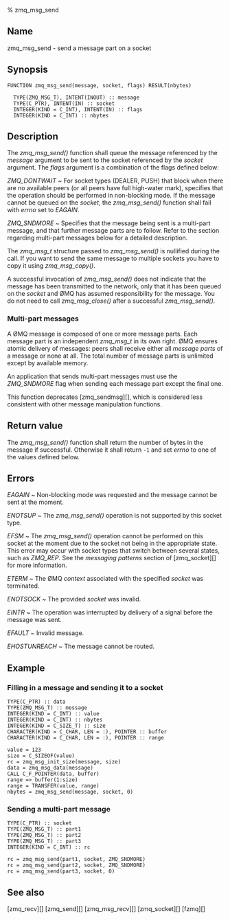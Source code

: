 % zmq_msg_send


Name
----

zmq_msg_send - send a message part on a socket


Synopsis
--------

~~~{.synopsis}
FUNCTION zmq_msg_send(message, socket, flags) RESULT(nbytes)

  TYPE(ZMQ_MSG_T), INTENT(INOUT) :: message
  TYPE(C_PTR), INTENT(IN) :: socket
  INTEGER(KIND = C_INT), INTENT(IN) :: flags
  INTEGER(KIND = C_INT) :: nbytes
~~~


Description
-----------

The *zmq_msg_send()* function shall queue the message referenced by the
_message_ argument to be sent to the socket referenced by the _socket_
argument.  The _flags_ argument is a combination of the flags defined below:

*ZMQ_DONTWAIT*
  ~ For socket types (DEALER, PUSH) that block when there are no available
    peers (or all peers have full high-water mark), specifies that the
    operation should be performed in non-blocking mode.  If the message cannot
    be queued on the _socket_, the *zmq_msg_send()* function shall fail with
    _errno_ set to *EAGAIN*.

*ZMQ_SNDMORE*
  ~ Specifies that the message being sent is a multi-part message, and that
    further message parts are to follow.  Refer to the section regarding
    multi-part messages below for a detailed description.

The *zmq_msg_t* structure passed to *zmq_msg_send()* is nullified during the
call.  If you want to send the same message to multiple sockets you have to
copy it using *zmq_msg_copy()*.

A successful invocation of *zmq_msg_send()* does not indicate that the message
has been transmitted to the network, only that it has been queued on the
_socket_ and ØMQ has assumed responsibility for the message.  You do not need
to call *zmq_msg_close()* after a successful *zmq_msg_send()*.

### Multi-part messages

A ØMQ message is composed of one or more message parts.  Each message part is
an independent *zmq_msg_t* in its own right.  ØMQ ensures atomic delivery of
messages: peers shall receive either all _message parts_ of a message or none
at all.  The total number of message parts is unlimited except by available
memory.

An application that sends multi-part messages must use the *ZMQ_SNDMORE* flag
when sending each message part except the final one.

This function deprecates [zmq_sendmsg][], which is considered less consistent
with other message manipulation functions.


Return value
------------

The *zmq_msg_send()* function shall return the number of bytes in the message
if successful.  Otherwise it shall return `-1` and set _errno_ to one of the
values defined below.


Errors
------

*EAGAIN*
  ~ Non-blocking mode was requested and the message cannot be sent at the
    moment.

*ENOTSUP*
  ~ The *zmq_msg_send()* operation is not supported by this socket type.

*EFSM*
  ~ The *zmq_msg_send()* operation cannot be performed on this socket at the
    moment due to the socket not being in the appropriate state.  This error
    may occur with socket types that switch between several states, such as
    *ZMQ_REP*.  See the _messaging patterns_ section of [zmq_socket][] for more
    information.

*ETERM*
  ~ The ØMQ _context_ associated with the specified _socket_ was terminated.

*ENOTSOCK*
  ~ The provided _socket_ was invalid.

*EINTR*
  ~ The operation was interrupted by delivery of a signal before the message
    was sent.

*EFAULT*
  ~ Invalid message.

*EHOSTUNREACH*
  ~ The message cannot be routed.


Example
-------

### Filling in a message and sending it to a socket

~~~{.example}
TYPE(C_PTR) :: data
TYPE(ZMQ_MSG_T) :: message
INTEGER(KIND = C_INT) :: value
INTEGER(KIND = C_INT) :: nbytes
INTEGER(KIND = C_SIZE_T) :: size
CHARACTER(KIND = C_CHAR, LEN = :), POINTER :: buffer
CHARACTER(KIND = C_CHAR, LEN = :), POINTER :: range

value = 123
size = C_SIZEOF(value)
rc = zmq_msg_init_size(message, size)
data = zmq_msg_data(message)
CALL C_F_POINTER(data, buffer)
range => buffer(1:size)
range = TRANSFER(value, range)
nbytes = zmq_msg_send(message, socket, 0)
~~~

### Sending a multi-part message

~~~{.example}
TYPE(C_PTR) :: socket
TYPE(ZMQ_MSG_T) :: part1
TYPE(ZMQ_MSG_T) :: part2
TYPE(ZMQ_MSG_T) :: part3
INTEGER(KIND = C_INT) :: rc

rc = zmq_msg_send(part1, socket, ZMQ_SNDMORE)
rc = zmq_msg_send(part2, socket, ZMQ_SNDMORE)
rc = zmq_msg_send(part3, socket, 0)
~~~


See also
--------

[zmq_recv][]
[zmq_send][]
[zmq_msg_recv][]
[zmq_socket][]
[fzmq][]
